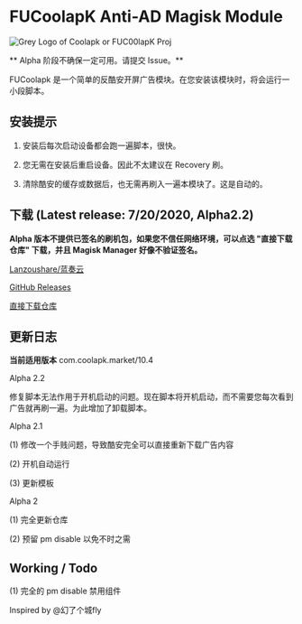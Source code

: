 # FUCoolapK Anti-AD Magisk Module
![Grey Logo of Coolapk or FUC00lapK Proj](https://repository-images.githubusercontent.com/184260678/fd87dd80-6c1a-11e9-9a61-52ed767018ac)


** Alpha 阶段不确保一定可用。请提交 Issue。**

FUCoolapk 是一个简单的反酷安开屏广告模块。在您安装该模块时，将会运行一小段脚本。

## 安装提示

1) 安装后每次启动设备都会跑一遍脚本，很快。

2) 您无需在安装后重启设备。因此不太建议在 Recovery 刷。

3) 清除酷安的缓存或数据后，也无需再刷入一遍本模块了。这是自动的。

## 下载 (Latest release: 7/20/2020, Alpha2.2)

**Alpha 版本不提供已签名的刷机包，如果您不信任网络环境，可以点选 "直接下载仓库" 下载，并且 Magisk Manager 好像不验证签名。**

[Lanzoushare/蓝奏云](https://wwa.lanzous.com/b09l74dvg)

[GitHub Releases](https://github.com/Flyfish233/fuc00lapk/releases)

[直接下载仓库](https://github.com/Flyfish233/fuc00lapk/archive/master.zip)

## 更新日志
**当前适用版本** com.coolapk.market/10.4

Alpha 2.2

修复脚本无法作用于开机启动的问题。现在脚本将开机启动，而不需要您每次看到广告就再刷一遍。为此增加了卸载脚本。

Alpha 2.1

(1) 修改一个手贱问题，导致酷安完全可以直接重新下载广告内容

(2) 开机自动运行

(3) 更新模板

Alpha 2

(1) 完全更新仓库

(2) 预留 pm disable 以免不时之需

## Working / Todo

(1) 完全的 pm disable 禁用组件


Inspired by @幻了个城fly
